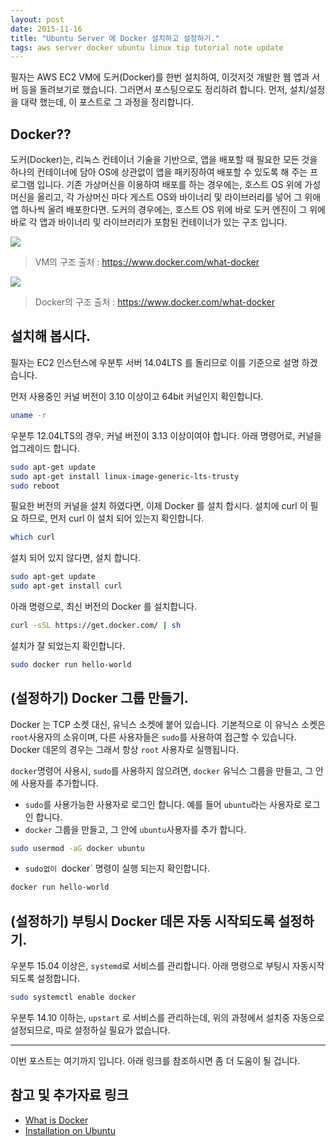```yaml
---
layout: post
date: 2015-11-16
title: "Ubuntu Server 에 Docker 설치하고 설정하기."
tags: aws server docker ubuntu linux tip tutorial note update
---
```


필자는 AWS EC2 VM에 도커(Docker)를 한번 설치하여, 이것저것 개발한 웹 앱과 서버 등을 돌려보기로 했습니다. 그러면서 포스팅으로도 정리하려 합니다. 먼저, 설치/설정을 대략 했는데, 이 포스트로 그 과정을 정리합니다.

## Docker??

도커(Docker)는, 리눅스 컨테이너 기술을 기반으로, 앱을 배포할 때 필요한 모든 것을 하나의 컨테이너에 담아 OS에 상관없이 앱을 패키징하여 배포할 수 있도록 해 주는 프로그램 입니다. 기존 가상머신을 이용하여 배포를 하는 경우에는, 호스트 OS 위에 가성머신을 올리고, 각 가상머신 마다 게스트 OS와 바이너리 및 라이브러리를 넣어 그 위애 앱 하나씩 올려 배포한다면. 도커의 경우에는, 호스트 OS 위에 바로 도커 엔진이 그 위에 바로 각 앱과 바이너리 및 라이브러리가 포함된 컨테이너가 있는 구조 입니다.

<img src="/blogimgs/vm-diagram.png">

> VM의 구조
> 출처 : https://www.docker.com/what-docker

<img src="/blogimgs/docker-diagram.png">

> Docker의 구조
> 출처 : https://www.docker.com/what-docker

## 설치해 봅시다.
필자는 EC2 인스턴스에 우분투 서버 14.04LTS 를 돌리므로 이를 기준으로 설명 하겠습니다.

먼저 사용중인 커널 버전이 3.10 이상이고 64bit 커널인지 확인합니다.
```bash
uname -r
```

우분투 12.04LTS의 경우, 커널 버전이 3.13 이상이여야 합니다. 아래 명령어로, 커널을 업그레이드 합니다.
```bash
sudo apt-get update
sudo apt-get install linux-image-generic-lts-trusty
sudo reboot
```

필요한 버전의 커널을 설치 하였다면, 이제 Docker 를 설치 합시다. 설치에 curl 이 필요 하므로, 먼저 curl 이 설치 되어 있는지 확인합니다.
```bash
which curl
```

설치 되어 있지 않다면, 설치 합니다.
```bash
sudo apt-get update
sudo apt-get install curl
```

아래 명령으로, 최신 버전의 Docker 를 설치합니다.
```bash
curl -sSL https://get.docker.com/ | sh
```

설치가 잘 되었는지 확인합니다.
```bash
sudo docker run hello-world
```


## (설정하기) Docker 그룹 만들기.
Docker 는 TCP 소켓 대신, 유닉스 소켓에 붙어 있습니다. 기본적으로 이 유닉스 소켓은 `root`사용자의 소유이며,
다른 사용자들은 `sudo`를 사용하여 접근할 수 있습니다. Docker 데몬의 경우는 그래서 항상 `root` 사용자로 실행됩니다.

`docker`명령어 사용시, `sudo`를 사용하지 않으려면, `docker` 유닉스 그룹을 만들고, 그 안에 사용자를 추가합니다.

 - `sudo`를 사용가능한 사용자로 로그인 합니다. 예를 들어 `ubuntu`라는 사용자로 로그인 합니다.
 - `docker` 그룹을 만들고, 그 안에 `ubuntu`사용자를 추가 합니다.
 ```bash
sudo usermod -aG docker ubuntu
 ```
 - `sudo없이 `docker` 명령이 실행 되는지 확인합니다.
 ```bash
 docker run hello-world
 ```

## (설정하기) 부팅시 Docker 데몬 자동 시작되도록 설정하기.

우분투 15.04 이상은, `systemd`로 서비스를 관리합니다. 아래 명령으로 부팅시 자동시작 되도록 설정합니다.
 ```bash
sudo systemctl enable docker
 ```

우분투 14.10 이하는, `upstart` 로 서비스를 관리하는데, 위의 과정에서 설치중 자동으로 설정되므로, 따로 설정하실 필요가 없습니다.

---

이번 포스트는 여기까지 입니다. 아래 링크를 참조하시면 좀 더 도움이 될 겁니다.

## 참고 및 추가자료 링크

 - [What is Docker](https://www.docker.com/what-docker)
 - [Installation on Ubuntu](https://docs.docker.com/v1.8/installation/ubuntulinux)
